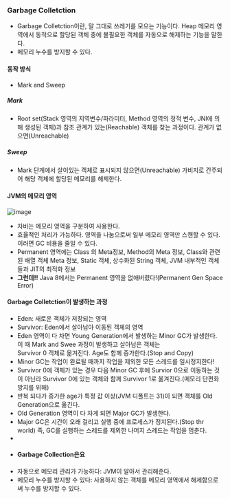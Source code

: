 ### Garbage Colletction
- Garbage Colletction이란, 말 그대로 쓰레기를 모으는 기능이다. Heap 메모리 영역에서 동적으로 할당된 객체 중에 불필요한 객체를
자동으로 해제하는 기능을 말한다.
- 메모리 누수를 방지할 수 있다.

#### 동작 방식
- Mark and Sweep
##### Mark
- Root set(Stack 영역의 지역변수/파라미터, Method 영역의 정적 변수, JNI에 의해 생성된 객체)과 참조 관계가 있는(Reachable) 객체를
찾는 과정이다. 관계가 없으면(Unreachable)

##### Sweep
- Mark 단계에서 살이있는 객체로 표시되지 않으면(Unreachable) 가비지로 간주되어 해당 객체에 할당된 메모리를 해제한다.


#### JVM의 메모리 영역
![image](https://github.com/user-attachments/assets/da172079-2347-42b7-b382-84c97f8eac07)
- 자바는 메모리 영역을 구분하여 사용한다.
- 효율적인 처리가 가능하다. 영역을 나눔으로써 일부 메모리 영역만 스캔할 수 있다. 이러면 GC 비용을 줄일 수 있다.
- Permanent 영역에는 Class 의 Meta정보, Method의 Meta 정보, Class와 관련된 배열 객체 Meta 정보, Static 객체, 상수화된 String 객체, JVM 내부적인 객체들과 JIT의 최적화 정보
- **그런데!!** Java 8에서는 Permanent 영역을 없애버렸다!(Permanent Gen Space Error)

#### Garbage Colletction이 발생하는 과정
- Eden: 새로운 객체가 저장되는 영역
- Survivor: Eden에서 살아남아 이동된 객체의 영역
- Eden 영역이 다 차면 Young Generation에서 발생하는 Minor GC가 발생한다. 이 때 Mark and Swee 과정이 발생하고 살아남은 객체는  
Survivor 0 객체로 옮겨진다. Age도 함께 증가한다.(Stop and Copy)
- Minor GC는 작업이 완료될 때까지 작업을 제외한 모든 스레드를 일시정지한다!
- Survivor 0에 객체가 있는 경우 다음 Minor GC 후에 Survior 0으로 이동하는 것이 아닌라 Survivor 0에 있는 객체와 함께 Survivor 1로 옮겨진다.(메모리 단편화 방지를 위해)
- 반복 되다가 증가한 age가 특정 값 이상(JVM 디폴트는 31)이 되면 객체를 Old Generation으로 옮긴다.
- Old Generation 영역이 다 차게 되면 Major GC가 발생한다.
- Major GC은 시간이 오래 걸리고 실행 중에 프로세스가 정지된다.(Stop thr world) 즉, GC를 실행하는 스레드를 제외한 나머지 스레드는 작업을 멈춘다.
-
- #### Garbage Collection은요
- 자동으로 메모리 관리가 가능하다: JVM이 알아서 관리해준다.
- 메모리 누수를 방지할 수 있다: 사용하지 않는 객체를 메모리 영역에서 해제함으로써 누수를 방지할 수 있다.

